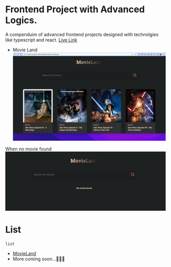 # Frontend Project with Advanced Logics.

A compenduim of advanced frontend projects designed with technolgies like typescript and react.
[Live Link](https://frontend-projects-with-advanced-logics.vercel.app/)

- Movie Land
  ![Alt text](/movie-land/src/img/screen.png?raw=true)

When no movie found
![Alt text](/movie-land/src/img/screen2.png?raw=true)

# List

```
list
```

- [MovieLand](https://frontend-projects-with-advanced-logics.vercel.app/)
- More coming soon...
